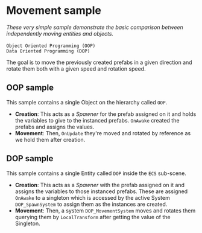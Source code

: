 # Movement sample

*These very simple sample demonstrate the basic comparison between independently moving entities and objects.*
<br><br>
`Object Oriented Programming (OOP)`
<br>
`Data Oriented Programming (DOP)`

The goal is to move the previously created prefabs in a given direction and rotate them both with a given speed and rotation speed.

## OOP sample

This sample contains a single Object on the hierarchy called `OOP`. <br>
* **Creation**: This acts as a *Spawner* for the prefab assigned on it and holds the variables to give to the instanced prefabs. `OnAwake` created the prefabs and assigns the values. <br>
* **Movement**: Then, `OnUpdate` they're moved and rotated by reference as we hold them after creation.

## DOP sample

This sample contains a single Entity called `DOP` inside the `ECS` sub-scene. <br>
* **Creation**: This acts as a *Spawner* with the prefab assigned on it and assigns the variables to those instanced prefabs. These are assigned `OnAwake` to a singleton which is accessed by the active System `DOP_SpawnSystem` to assign them as the instances are created.
* **Movement**: Then, a system `DOP_MovementSystem` moves and rotates them querying them by `LocalTransform` after getting the value of the Singleton.
